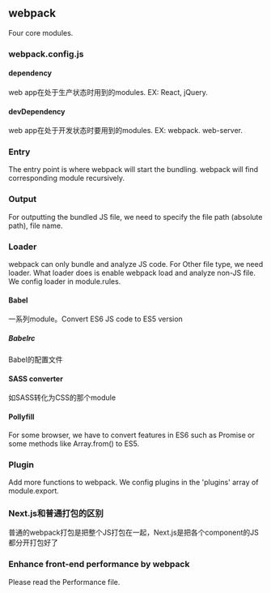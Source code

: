 ## webpack
Four core modules.
### webpack.config.js
#### dependency
web app在处于生产状态时用到的modules. EX: React, jQuery.
#### devDependency
web app在处于开发状态时要用到的modules. EX: webpack. web-server.
### Entry
The entry point is where webpack will start the bundling. webpack will find corresponding module
recursively.
### Output
For outputting the bundled JS file, we need to specify the file path (absolute path), file name.  
### Loader
webpack can only bundle and analyze JS code. For Other file type, we need loader. What loader does
is enable webpack load and analyze non-JS file. We config loader in module.rules.
#### Babel
一系列module。Convert ES6 JS code to ES5 version
##### Babelrc
Babel的配置文件
#### SASS converter
如SASS转化为CSS的那个module
#### Pollyfill
For some browser, we have to convert features in ES6 such as Promise or some methods
like Array.from() to ES5.
### Plugin
Add more functions to webpack. We config plugins in the 'plugins' array of module.export.
### Next.js和普通打包的区别
普通的webpack打包是把整个JS打包在一起，Next.js是把各个component的JS都分开打包好了
### Enhance front-end performance by webpack
Please read the Performance file.  
 